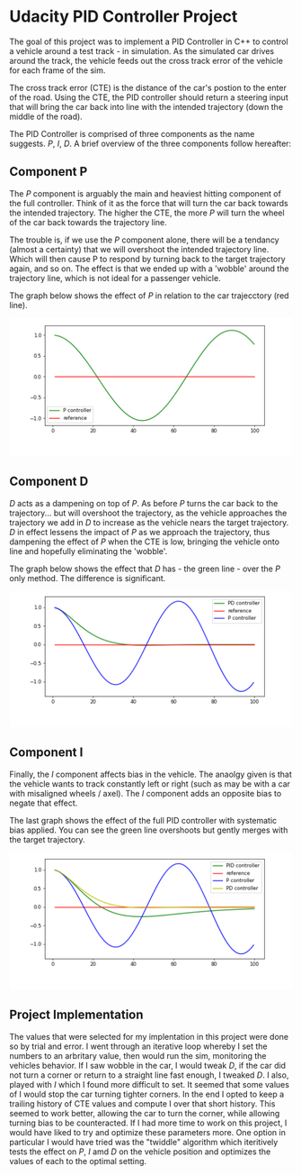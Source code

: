 [pcontrol]: ./PController.png "P Controller"
[pdcontrol]: ./PDController.png "PD Controller"
[pidcontrol]: ./PIDController.png "PID Controller"

# Udacity PID Controller Project

The goal of this project was to implement a PID Controller in C++ to control a vehicle around a test track - in simulation. As the simulated car drives around the track, the vehicle feeds out the cross track error of the vehicle for each frame of the sim.

The cross track error (CTE) is the distance of the car's postion to the enter of the road. Using the CTE, the PID controller should return a steering input that will bring the car back into line with the intended trajectory (down the middle of the road).

The PID Controller is comprised of three components as the name suggests. *P*, *I*, *D*. A brief overview of the three components follow hereafter:

## Component P

The *P* component is arguably the main and heaviest hitting component of the full controller. Think of it as the force that will turn the car back towards the intended trajectory. The higher the CTE, the more *P* will turn the wheel of the car back towards the trajectory line. 

The trouble is, if we use the *P* component alone, there will be a tendancy (almost a certainty) that we will overshoot the intended trajectory line. Which will then cause P to respond by turning back to the target trajectory again, and so on. The effect is that we ended up with a 'wobble' around the trajectory line, which is not ideal for a passenger vehicle.

The graph below shows the effect of *P* in relation to the car trajecctory (red line).

![Alt Text][pcontrol]

## Component D

*D* acts as a dampening on top of *P*. As before *P* turns the car back to the trajectory... but will overshoot the trajectory, as the vehicle approaches the trajectory we add in *D* to increase as the vehicle nears the target trajectory. *D* in effect lessens the impact of *P* as we approach the trajectory, thus dampening the effect of *P* when the CTE is low, bringing the vehicle onto line and hopefully eliminating the 'wobble'.

The graph below shows the effect that *D* has - the green line - over the *P* only method. The difference is significant.

![Alt Text][pdcontrol]

## Component I

Finally, the *I* component affects bias in the vehicle. The anaolgy given is that the vehicle wants to track constantly left or right (such as may be with a car with misaligned wheels / axel). The *I* component adds an opposite bias to negate that effect. 

The last graph shows the effect of the full PID controller with systematic bias applied. You can see the green line overshoots but gently merges with the target trajectory.

![Alt Text][pidcontrol]

## Project Implementation

The values that were selected for my implentation in this project were done so by trial and error. I went through an iterative loop whereby I set the numbers to an arbritary value, then would run the sim, monitoring the vehicles behavior. If I saw wobble in the car, I would tweak *D*, if the car did not turn a corner or return to a straight line fast enough, I tweaked *D*. I also, played with *I* which I found more difficult to set. It seemed that some values of I would stop the car turning tighter corners. In the end I opted to keep a trailing history of CTE values and compute I over that short history. This seemed to work better, allowing the car to turn the corner, while allowing turning bias to be counteracted. If I had more time to work on this project, I would have liked to try and optimize these parameters more. One option in particular I would have tried was the "twiddle" algorithm which iteritively tests the effect on *P*, *I* amd *D* on the vehicle position and optimizes the values of each to the optimal setting.